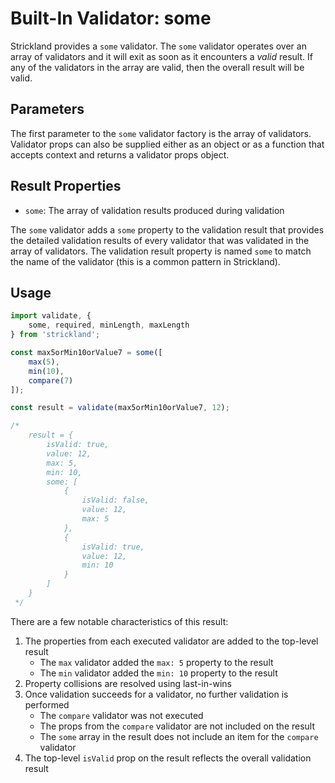 # Built-In Validator: some

Strickland provides a `some` validator. The `some` validator operates over an array of validators and it will exit as soon as it encounters a *valid* result. If any of the validators in the array are valid, then the overall result will be valid.

## Parameters

The first parameter to the `some` validator factory is the array of validators. Validator props can also be supplied either as an object or as a function that accepts context and returns a validator props object.

## Result Properties

* `some`: The array of validation results produced during validation

The `some` validator adds a `some` property to the validation result that provides the detailed validation results of every validator that was validated in the array of validators. The validation result property is named `some` to match the name of the validator (this is a common pattern in Strickland).

## Usage

``` jsx
import validate, {
    some, required, minLength, maxLength
} from 'strickland';

const max5orMin10orValue7 = some([
    max(5),
    min(10),
    compare(7)
]);

const result = validate(max5orMin10orValue7, 12);

/*
    result = {
        isValid: true,
        value: 12,
        max: 5,
        min: 10,
        some: [
            {
                isValid: false,
                value: 12,
                max: 5
            },
            {
                isValid: true,
                value: 12,
                min: 10
            }
        ]
    }
 */
```

There are a few notable characteristics of this result:

1. The properties from each executed validator are added to the top-level result
    * The `max` validator added the `max: 5` property to the result
    * The `min` validator added the `min: 10` property to the result
1. Property collisions are resolved using last-in-wins
1. Once validation succeeds for a validator, no further validation is performed
    * The `compare` validator was not executed
    * The props from the `compare` validator are not included on the result
    * The `some` array in the result does not include an item for the `compare` validator
1. The top-level `isValid` prop on the result reflects the overall validation result
